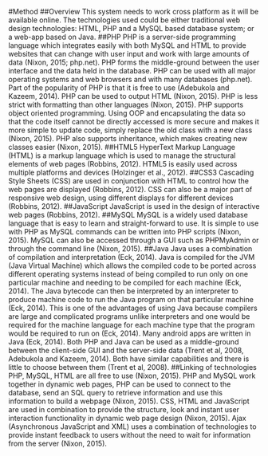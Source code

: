 #Method
##Overview
This system needs to work cross platform as it will be available online.  The technologies used could be either traditional web design technologies: HTML, PHP and a MySQL based database system; or a web-app based on Java.
##PHP
PHP is a server-side programming language which integrates easily with both MySQL and HTML to provide websites that can change with user input and work with large amounts of data (Nixon, 2015; php.net).  PHP forms the middle-ground between the user interface and the data held in the database.  PHP can be used with all major operating systems and web browsers and with many databases (php.net).  Part of the popularity of PHP is that it is free to use (Adebukola and Kazeem, 2014).  PHP can be used to output HTML (Nixon, 2015).  PHP is less strict with formatting than other languages (Nixon, 2015).  PHP supports object oriented programming.  Using OOP and encapsulating the data so that the code itself cannot be directly accessed is more secure and makes it more simple to update code, simply replace the old class with a new class (Nixon, 2015).  PHP also supports inheritance, which makes creating new classes easier (Nixon, 2015).
##HTML5
HyperText Markup Language (HTML) is a markup language which is used to manage the structural elements of web pages (Robbins, 2012).  HTML5 is easily used across multiple platforms and devices (Holzinger et al., 2012).
##CSS3
Cascading Style Sheets (CSS) are used in conjunction with HTML to control how the web pages are displayed (Robbins, 2012).  CSS can also be a major part of responsive web design, using different displays for different devices (Robbins, 2012).
##JavaScript
JavaScript is used in the design of interactive web pages (Robbins, 2012).
##MySQL
MySQL is a widely used database language that is easy to learn and straight-forward to use.  It is simple to use with PHP as MySQL commands can be written into PHP scripts (Nixon, 2015).  MySQL can also be accessed through a GUI such as PHPMyAdmin or through the command line (Nixon, 2015).
##Java
Java uses a combination of compilation and interpretation (Eck, 2014). Java is compiled for the JVM (Java Virtual Machine) which allows the compiled code to be ported across different operating systems instead of being compiled to run only on one particular machine and needing to be compiled for each machine (Eck, 2014).  The Java bytecode can then be interpreted by an interpreter to produce machine code to run the Java program on that particular machine (Eck, 2014).  This is one of the advantages of using Java because compilers are large and complicated programs unlike interpreters and one would be required for the machine language for each machine type that the program would be required to run on (Eck, 2014).  Many android apps are written in Java (Eck, 2014).  Both PHP and Java can be used as a middle-ground between the client-side GUI and the server-side data (Trent et al, 2008, Adebukola and Kazeem, 2014).  Both have similar capabilities and there is little to choose between them (Trent et al, 2008).
##Linking of technologies
PHP, MySQL, HTML are all free to use (Nixon, 2015).  PHP and MySQL work together in dynamic web pages, PHP can be used to connect to the database, send an SQL query to retrieve information and use this information to build a webpage (Nixon, 2015).  CSS, HTML and JavaScript are used in combination to provide the structure, look and instant user interaction functionality in dynamic web page design (Nixon, 2015).  Ajax (Asynchronous JavaScript and XML) uses a combination of technologies to provide instant feedback to users without the need to wait for information from the server (Nixon, 2015).
